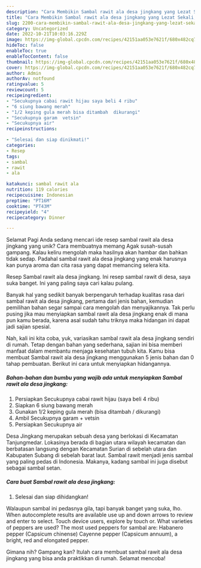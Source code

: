 ```yaml
---
description: "Cara Membikin Sambal rawit ala desa jingkang yang Lezat Sekali, Lezat"
title: "Cara Membikin Sambal rawit ala desa jingkang yang Lezat Sekali, Lezat"
slug: 2200-cara-membikin-sambal-rawit-ala-desa-jingkang-yang-lezat-sekali-lezat
category: Uncategorized
date: 2022-10-21T10:03:16.229Z
image: https://img-global.cpcdn.com/recipes/42151aa053e7621f/680x482cq70/sambal-rawit-ala-desa-jingkang-foto-resep-utama.jpg
hideToc: false
enableToc: true
enableTocContent: false
thumbnail: https://img-global.cpcdn.com/recipes/42151aa053e7621f/680x482cq70/sambal-rawit-ala-desa-jingkang-foto-resep-utama.jpg
cover: https://img-global.cpcdn.com/recipes/42151aa053e7621f/680x482cq70/sambal-rawit-ala-desa-jingkang-foto-resep-utama.jpg
author: Admin
authorAv: notfound
ratingvalue: 5
reviewcount: 5
recipeingredient:
- "Secukupnya cabai rawit hijau saya beli 4 ribu"
- "6 siung bawang merah"
- "1/2 keping gula merah bisa ditambah  dikurangi"
- "Secukupnya garam  vetsin"
- "Secukupnya air"
recipeinstructions:

- "Selesai dan siap dinikmati!"
categories:
- Resep
tags:
- sambal
- rawit
- ala

katakunci: sambal rawit ala 
nutrition: 119 calories
recipecuisine: Indonesian
preptime: "PT16M"
cooktime: "PT43M"
recipeyield: "4"
recipecategory: Dinner

---
```



Selamat Pagi Anda sedang mencari ide resep sambal rawit ala desa jingkang yang unik? Cara membuatnya memang Agak susah-susah gampang. Kalau keliru mengolah maka hasilnya akan hambar dan bahkan tidak sedap. Padahal sambal rawit ala desa jingkang yang enak harusnya kan punya aroma dan cita rasa yang dapat memancing selera kita.


Resep Sambal rawit ala desa jingkang. Ini resep sambal rawit di desa, saya suka banget. Ini yang paling saya cari kalau pulang.

Banyak hal yang sedikit banyak berpengaruh terhadap kualitas rasa dari sambal rawit ala desa jingkang, pertama dari jenis bahan, kemudian pemilihan bahan segar sampai cara mengolah dan menyajikannya. Tak perlu pusing jika mau menyiapkan sambal rawit ala desa jingkang enak di mana pun kamu berada, karena asal sudah tahu triknya maka hidangan ini dapat jadi sajian spesial.


Nah, kali ini kita coba, yuk, variasikan sambal rawit ala desa jingkang sendiri di rumah. Tetap dengan bahan yang sederhana, sajian ini bisa memberi manfaat dalam membantu menjaga kesehatan tubuh kita. Kamu bisa membuat Sambal rawit ala desa jingkang menggunakan 5 jenis bahan dan 0 tahap pembuatan. Berikut ini cara untuk menyiapkan hidangannya.

<!--inarticleads1-->

##### Bahan-bahan dan bumbu yang wajib ada untuk menyiapkan Sambal rawit ala desa jingkang:

1. Persiapkan Secukupnya cabai rawit hijau (saya beli 4 ribu)
1. Siapkan 6 siung bawang merah
1. Gunakan 1/2 keping gula merah (bisa ditambah / dikurangi)
1. Ambil Secukupnya garam + vetsin
1. Persiapkan Secukupnya air


Desa Jingkang merupakan sebuah desa yang berlokasi di Kecamatan Tanjungmedar. Lokasinya berada di bagian utara wilayah kecamatan dan berbatasan langsung dengan Kecamatan Surian di sebelah utara dan Kabupaten Subang di sebelah barat laut. Sambal rawit menjadi jenis sambal yang paling pedas di Indonesia. Makanya, kadang sambal ini juga disebut sebagai sambal setan. 

<!--inarticleads2-->

##### Cara buat Sambal rawit ala desa jingkang:


1. Selesai dan siap dihidangkan!

Walaupun sambal ini pedasnya gila, tapi banyak banget yang suka, lho. When autocomplete results are available use up and down arrows to review and enter to select. Touch device users, explore by touch or. What varieties of peppers are used? The most used peppers for sambal are: Habanero pepper (Capsicum chinense) Cayenne pepper (Capsicum annuum), a bright, red and elongated pepper. 

Gimana nih? Gampang kan? Itulah cara membuat sambal rawit ala desa jingkang yang bisa anda praktikkan di rumah. Selamat mencoba!
